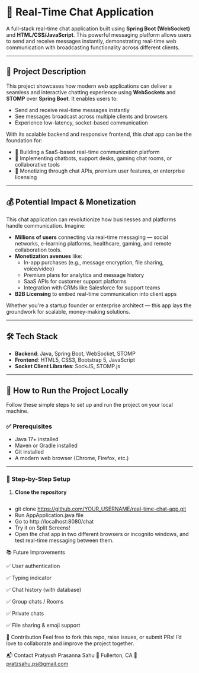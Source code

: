 # 💬 Real-Time Chat Application

A full-stack real-time chat application built using **Spring Boot (WebSocket)** and **HTML/CSS/JavaScript**. This powerful messaging platform allows users to send and receive messages instantly, demonstrating real-time web communication with broadcasting functionality across different clients.

---

## 🚀 Project Description

This project showcases how modern web applications can deliver a seamless and interactive chatting experience using **WebSockets** and **STOMP** over **Spring Boot**. It enables users to:

- Send and receive real-time messages instantly
- See messages broadcast across multiple clients and browsers
- Experience low-latency, socket-based communication

With its scalable backend and responsive frontend, this chat app can be the foundation for:
- 🚀 Building a SaaS-based real-time communication platform  
- 🧠 Implementing chatbots, support desks, gaming chat rooms, or collaborative tools  
- 💸 Monetizing through chat APIs, premium user features, or enterprise licensing

---

## 💰 Potential Impact & Monetization

This chat application can revolutionize how businesses and platforms handle communication. Imagine:

- **Millions of users** connecting via real-time messaging — social networks, e-learning platforms, healthcare, gaming, and remote collaboration tools.
- **Monetization avenues** like:
  - In-app purchases (e.g., message encryption, file sharing, voice/video)
  - Premium plans for analytics and message history
  - SaaS APIs for customer support platforms
  - Integration with CRMs like Salesforce for support teams
- **B2B Licensing** to embed real-time communication into client apps

Whether you're a startup founder or enterprise architect — this app lays the groundwork for scalable, money-making solutions.

---

## 🛠️ Tech Stack

- **Backend**: Java, Spring Boot, WebSocket, STOMP
- **Frontend**: HTML5, CSS3, Bootstrap 5, JavaScript
- **Socket Client Libraries**: SockJS, STOMP.js

---

## 🔧 How to Run the Project Locally

Follow these simple steps to set up and run the project on your local machine.

### ✅ Prerequisites
- Java 17+ installed
- Maven or Gradle installed
- Git installed
- A modern web browser (Chrome, Firefox, etc.)

---

### 📝 Step-by-Step Setup

1. **Clone the repository**
   ```bash
- git clone https://github.com/YOUR_USERNAME/real-time-chat-app.git
- Run AppApplication.java file
- Go to http://localhost:8080/chat
- Try it on Split Screens!
- Open the chat app in two different browsers or incognito windows, and test real-time messaging between them.

📚 Future Improvements

✅ User authentication

✅ Typing indicator

✅ Chat history (with database)

✅ Group chats / Rooms

✅ Private chats

✅ File sharing & emoji support


🤝 Contribution
Feel free to fork this repo, raise issues, or submit PRs! I’d love to collaborate and improve the project together.

📬 Contact
Pratyush Prasanna Sahu
📍 Fullerton, CA
📧 pratzsahu.ps@gmail.com